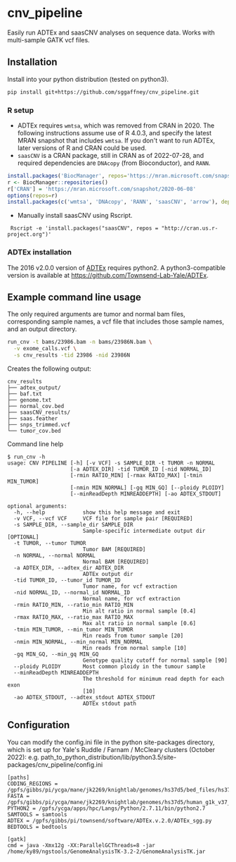 # cnv_pipeline

Easily run ADTEx and saasCNV analyses on sequence data. Works with multi-sample GATK vcf files.

## Installation

Install into your python distribution (tested on python3).

```bash
pip install git+https://github.com/sggaffney/cnv_pipeline.git
```

### R setup

- ADTEx requires `wmtsa`, which was removed from CRAN in 2020. The following 
    instructions assume use of R 4.0.3, and specify the latest MRAN snapshot that
    includes `wmtsa`. If you don't want to run ADTEx, later versions of R and 
    CRAN could be used.
- `saasCNV` is a CRAN package, still in CRAN as of 2022-07-28, and required 
    dependencies are `DNAcopy` (from Bioconductor), and `RANN`.


```R
install.packages('BiocManager', repos='https://mran.microsoft.com/snapshot/2020-06-08')
r <- BiocManager::repositories()
r['CRAN'] = 'https://mran.microsoft.com/snapshot/2020-06-08'
options(repos=r)
install.packages(c('wmtsa', 'DNAcopy', 'RANN', 'saasCNV', 'arrow'), dependencies=TRUE)
```

- Manually install saasCNV using Rscript.
```shell
 Rscript -e 'install.packages("saasCNV", repos = "http://cran.us.r-project.org")'
```

### ADTEx installation

The 2016 v2.0.0 version of [ADTEx](https://sourceforge.net/projects/adtex/) requires 
python2. A python3-compatible version is available at https://github.com/Townsend-Lab-Yale/ADTEx.  


## Example command line usage

The only required arguments are tumor and normal bam files, corresponding sample 
names, a vcf file that includes those sample names, and an output directory.

```bash
run_cnv -t bams/23986.bam -n bams/23986N.bam \
  -v exome_calls.vcf \
  -s cnv_results -tid 23986 -nid 23986N
```

Creates the following output:
```
cnv_results
├── adtex_output/
├── baf.txt
├── genome.txt
├── normal_cov.bed
├── saasCNV_results/
├── saas.feather
├── snps_trimmed.vcf
└── tumor_cov.bed
```

Command line help
```
$ run_cnv -h
usage: CNV PIPELINE [-h] [-v VCF] -s SAMPLE_DIR -t TUMOR -n NORMAL
                    [-a ADTEX_DIR] -tid TUMOR_ID [-nid NORMAL_ID]
                    [-rmin RATIO_MIN] [-rmax RATIO_MAX] [-tmin MIN_TUMOR]
                    [-nmin MIN_NORMAL] [-gq MIN_GQ] [--ploidy PLOIDY]
                    [--minReadDepth MINREADDEPTH] [-ao ADTEX_STDOUT]

optional arguments:
  -h, --help            show this help message and exit
  -v VCF, --vcf VCF     VCF file for sample pair [REQUIRED]
  -s SAMPLE_DIR, --sample_dir SAMPLE_DIR
                        Sample-specific intermediate output dir [OPTIONAL]
  -t TUMOR, --tumor TUMOR
                        Tumor BAM [REQUIRED]
  -n NORMAL, --normal NORMAL
                        Normal BAM [REQUIRED]
  -a ADTEX_DIR, --adtex_dir ADTEX_DIR
                        ADTEx output dir
  -tid TUMOR_ID, --tumor_id TUMOR_ID
                        Tumor name, for vcf extraction
  -nid NORMAL_ID, --normal_id NORMAL_ID
                        Normal name, for vcf extraction
  -rmin RATIO_MIN, --ratio_min RATIO_MIN
                        Min alt ratio in normal sample [0.4]
  -rmax RATIO_MAX, --ratio_max RATIO_MAX
                        Max alt ratio in normal sample [0.6]
  -tmin MIN_TUMOR, --min_tumor MIN_TUMOR
                        Min reads from tumor sample [20]
  -nmin MIN_NORMAL, --min_normal MIN_NORMAL
                        Min reads from normal sample [10]
  -gq MIN_GQ, --min_gq MIN_GQ
                        Genotype quality cutoff for normal sample [90]
  --ploidy PLOIDY       Most common ploidy in the tumour sample
  --minReadDepth MINREADDEPTH
                        The threshold for minimum read depth for each exon
                        [10]
  -ao ADTEX_STDOUT, --adtex_stdout ADTEX_STDOUT
                        ADTEx stdout path

```

## Configuration

You can modify the config.ini file in the python site-packages directory, which 
is set up for Yale's Ruddle / Farnam / McCleary clusters (October 2022):
e.g. path_to_python_distribution/lib/python3.5/site-packages/cnv_pipeline/config.ini

```
[paths]
CODING_REGIONS = /gpfs/gibbs/pi/ycga/mane/jk2269/knightlab/genomes/hs37d5/bed_files/hs37d5_refgene_coding_Nov2015.bed
FASTA = /gpfs/gibbs/pi/ycga/mane/jk2269/knightlab/genomes/hs37d5/human_g1k_v37_decoy.fasta
PYTHON2 = /gpfs/ycga/apps/hpc/Langs/Python/2.7.11/bin/python2.7
SAMTOOLS = samtools
ADTEX = /gpfs/gibbs/pi/townsend/software/ADTEx.v.2.0/ADTEx_sgg.py
BEDTOOLS = bedtools

[gatk]
cmd = java -Xmx12g -XX:ParallelGCThreads=8 -jar /home/ky89/ngstools/GenomeAnalysisTK-3.2-2/GenomeAnalysisTK.jar
```
